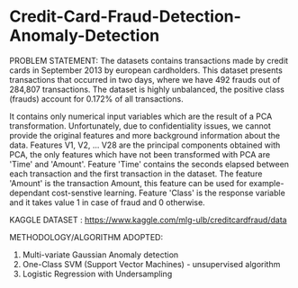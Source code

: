 # Credit-Card-Fraud-Detection-Anomaly-Detection

PROBLEM STATEMENT:
The datasets contains transactions made by credit cards in September 2013 by european cardholders. 
This dataset presents transactions that occurred in two days, where we have 492 frauds out of 284,807 transactions.
The dataset is highly unbalanced, the positive class (frauds) account for 0.172% of all transactions.

It contains only numerical input variables which are the result of a PCA transformation. Unfortunately,
due to confidentiality issues, we cannot provide the original features and more background information about the data.
Features V1, V2, ... V28 are the principal components obtained with PCA, the only features which have not been transformed
with PCA are 'Time' and 'Amount'. Feature 'Time' contains the seconds elapsed between each transaction and the first
transaction in the dataset. The feature 'Amount' is the transaction Amount, this feature can be used for example-dependant 
cost-senstive learning. Feature 'Class' is the response variable and it takes value 1 in case of fraud and 0 otherwise.


KAGGLE DATASET : https://www.kaggle.com/mlg-ulb/creditcardfraud/data

METHODOLOGY/ALGORITHM ADOPTED:
1) Multi-variate Gaussian Anomaly detection
2) One-Class SVM (Support Vector Machines) - unsupervised algorithm
3) Logistic Regression with Undersampling
